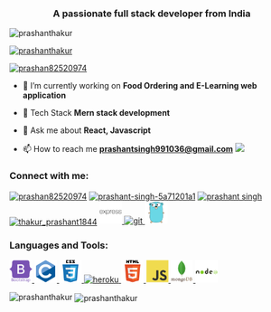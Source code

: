 <h3 align="center">A passionate full stack developer from India</h3>

<p align="left"> <img src="https://komarev.com/ghpvc/?username=prashanthakur&label=Profile%20views&color=0e75b6&style=flat" alt="prashanthakur" /> </p>

<p align="left"> <a href="https://github.com/ryo-ma/github-profile-trophy"><img src="https://github-profile-trophy.vercel.app/?username=prashanthakur" alt="prashanthakur" /></a> </p>

<p align="left"> <a href="https://twitter.com/prashan82520974" target="blank"><img src="https://img.shields.io/twitter/follow/prashan82520974?logo=twitter&style=for-the-badge" alt="prashan82520974" /></a> </p>

- 🔭 I’m currently working on **Food Ordering and E-Learning web application**

- 🌱 Tech Stack **Mern stack development**

- 💬 Ask me about **React, Javascript**

- 📫 How to reach me **prashantsingh991036@gmail.com**
![](https://activity-graph.herokuapp.com/graph?username=prashanthakur&theme=react-dark&area=true)
<h3 align="left">Connect with me:</h3>
<p align="left">
<a href="https://twitter.com/prashan82520974" target="blank"><img align="center" src="https://raw.githubusercontent.com/rahuldkjain/github-profile-readme-generator/master/src/images/icons/Social/twitter.svg" alt="prashan82520974" height="30" width="40" /></a>
<a href="https://linkedin.com/in/prashant-singh-5a71201a1" target="blank"><img align="center" src="https://raw.githubusercontent.com/rahuldkjain/github-profile-readme-generator/master/src/images/icons/Social/linked-in-alt.svg" alt="prashant-singh-5a71201a1" height="30" width="40" /></a>
<a href="https://fb.com/prashant singh" target="blank"><img align="center" src="https://raw.githubusercontent.com/rahuldkjain/github-profile-readme-generator/master/src/images/icons/Social/facebook.svg" alt="prashant singh" height="30" width="40" /></a>
<a href="https://instagram.com/thakur_prashant1844" target="blank"><img align="center" src="https://raw.githubusercontent.com/rahuldkjain/github-profile-readme-generator/master/src/images/icons/Social/instagram.svg" alt="thakur_prashant1844" height="30" width="40" /></a>
<a href="https://expressjs.com" target="_blank" rel="noreferrer"> <img src="https://raw.githubusercontent.com/devicons/devicon/master/icons/express/express-original-wordmark.svg" alt="express" width="40" height="40"/> </a> <a href="https://git-scm.com/" target="_blank" rel="noreferrer"> <img src="https://www.vectorlogo.zone/logos/git-scm/git-scm-icon.svg" alt="git" width="40" height="40"/> </a> <a href="https://golang.org" target="_blank" rel="noreferrer"> <img src="https://raw.githubusercontent.com/devicons/devicon/master/icons/go/go-original.svg" alt="go" width="40" height="40"/> </a>
</p>

<h3 align="left">Languages and Tools:</h3>
<p align="left"> <a href="https://getbootstrap.com" target="_blank"> <img src="https://raw.githubusercontent.com/devicons/devicon/master/icons/bootstrap/bootstrap-plain-wordmark.svg" alt="bootstrap" width="40" height="40"/> </a> <a href="https://www.cprogramming.com/" target="_blank"> <img src="https://raw.githubusercontent.com/devicons/devicon/master/icons/c/c-original.svg" alt="c" width="40" height="40"/> </a> <a href="https://www.w3schools.com/css/" target="_blank"> <img src="https://raw.githubusercontent.com/devicons/devicon/master/icons/css3/css3-original-wordmark.svg" alt="css3" width="40" height="40"/> </a> <a href="https://heroku.com" target="_blank"> <img src="https://www.vectorlogo.zone/logos/heroku/heroku-icon.svg" alt="heroku" width="40" height="40"/> </a> <a href="https://www.w3.org/html/" target="_blank"> <img src="https://raw.githubusercontent.com/devicons/devicon/master/icons/html5/html5-original-wordmark.svg" alt="html5" width="40" height="40"/> </a> <a href="https://developer.mozilla.org/en-US/docs/Web/JavaScript" target="_blank"> <img src="https://raw.githubusercontent.com/devicons/devicon/master/icons/javascript/javascript-original.svg" alt="javascript" width="40" height="40"/> </a> <a href="https://www.mongodb.com/" target="_blank"> <img src="https://raw.githubusercontent.com/devicons/devicon/master/icons/mongodb/mongodb-original-wordmark.svg" alt="mongodb" width="40" height="40"/> </a> <a href="https://nodejs.org" target="_blank"> <img src="https://raw.githubusercontent.com/devicons/devicon/master/icons/nodejs/nodejs-original-wordmark.svg" alt="nodejs" width="40" height="40"/> </a> </p>

<p><img align="left" src="https://github-readme-stats.vercel.app/api/top-langs?username=prashanthakur&show_icons=true&locale=en&layout=compact" alt="prashanthakur" /></p>

<p>&nbsp;<img align="center" src="https://github-readme-stats.vercel.app/api?username=prashanthakur&show_icons=true&locale=en" alt="prashanthakur" /></p>
